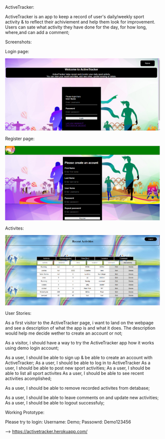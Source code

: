 
ActiveTracker:

ActiveTracker is an app to keep a record of user's daily/weekly sport activity & to reflect their achiviement
and help them look for improvement. Users can sate what activity they have done for the day, for how long, where,and can add a comment;

Screenshots:

Login page:

![ActiveTracker login](/Docs/login.PNG)

Register page:

![ActiveTracker login](/Docs/register.PNG)

Activites:

![ActiveTracker login](/Docs/Activities.PNG)



User Stories:

As a first visitor to the ActiveTracker page, i want to land on the webpage and see a description of what the app is 
and what it does. The description would help me decide wether to create an account or not;

As a visitor, i should have a way to try the ActiveTracker app how it works using demo login account;

As a user, I should be able to sign up & be able to create an account with ActiveTracker;
As a user, I should be able to log in to ActiveTracker
As a user, I should be able to post new sport activities;
As a user, I should be able to list all sport activites
As a user, I should be able to see recent activities acomplished;

As a user, I should be able to remove recorded activites from detabase;

As a user, I should be able to leave comments on and update new activities;
As a user, I should be able to logout successfuly;


Working Prototype:

Please try to login: Username: Demo;
                     Passowrd: Demo123456
                     
  -->   https://activetracker.herokuapp.com/






